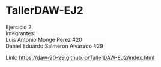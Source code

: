 # TallerDAW-EJ2
Ejercicio 2 
<br>
Integrantes: <br>
             Luis Antonio Monge Pérez #20 <br>
             Daniel Eduardo Salmeron Alvarado #29 <br>
             
Link: https://daw-20-29.github.io/TallerDAW-EJ2/index.html             
